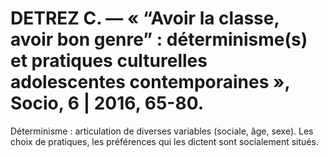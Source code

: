 # DETREZ C. — « “Avoir la classe, avoir bon genre” : déterminisme(s) et pratiques culturelles adolescentes contemporaines », Socio, 6 | 2016, 65-80.

Déterminisme : articulation de diverses variables (sociale, âge, sexe). Les choix de pratiques, les préférences qui les dictent sont socialement situés.